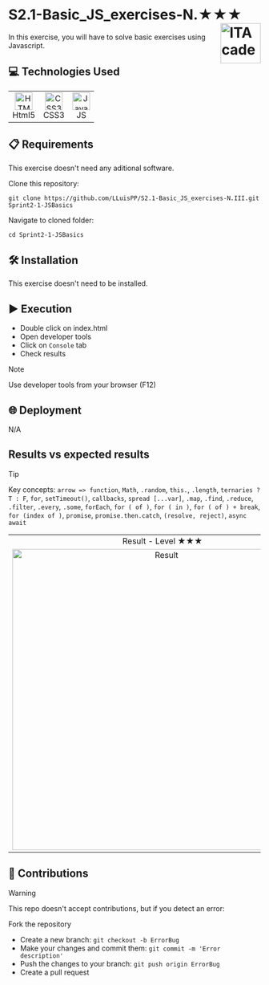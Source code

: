 # S2.1-Basic_JS_exercises-N.★★★ <a href="https://github.com/LLuisPP/ITA_FrontEnd"> <img width="80" align="right" alt="ITAcademy" src="https://github.com/user-attachments/assets/1ecb00ab-82bd-4c76-9fe4-8ab273b8cc3e"></a>
In this exercise, you will have to solve basic exercises using Javascript.

<h2>💻 Technologies Used</h2>

<div align="center">
<table>
  <tr align="center">
      <td align="center">
        <a href="#"><img src="https://cdn.jsdelivr.net/gh/devicons/devicon@latest/icons/html5/html5-original.svg" alt="HTML5" width="35" height="35"/></a><br>Html5
      </td>
      <td>
        <a href="#"><img src="https://cdn.jsdelivr.net/gh/devicons/devicon@latest/icons/css3/css3-original.svg" alt="CSS3" width="35" height="35"/></a><br>CSS3
      </td>
      <td>
        <a href="#"><img src="https://cdn.jsdelivr.net/gh/devicons/devicon@latest/icons/javascript/javascript-original.svg" alt="Javascript" width="35" height="35"/></a><br>JS
      </td>
  </tr>
</table>

</div>

<h2>📋 Requirements</h2>

This exercise doesn't need any aditional software.

<div align="left">

Clone this repository:
  
`````
git clone https://github.com/LLuisPP/S2.1-Basic_JS_exercises-N.III.git Sprint2-1-JSBasics
`````

Navigate to cloned folder:

`````
cd Sprint2-1-JSBasics
`````
</div>

<h2>🛠️ Installation</h2>

This exercise doesn't need to be installed.

<h2>▶️ Execution</h2>

- Double click on index.html
- Open developer tools
- Click on `Console` tab
- Check results

> [!NOTE]
> Use developer tools from your browser (F12)

<h2>🌐 Deployment</h2>

<div align="left">
N/A
</div>

<h2>Results vs expected results</h2>

> [!Tip]
> Key concepts: `arrow => function`, `Math`, `.random`, `this.`, `.length`, `ternaries ? T : F`, `for`, `setTimeout()`, `callbacks`, `spread [...var]`, `.map`, `.find`, `.reduce`, `.filter`, `.every`, `.some`, `forEach`, `for ( of )`, `for ( in )`,  `for ( of ) + break`, `for (index of )`, `promise`, `promise.then.catch`, `(resolve, reject)`, `async await`

<div align="center">
<table>
  <tr>
    <td align="center">
      Result - Level ★★★
    </td>
  </tr>
  <tr>
    <td align="center">
      <a href="#"><img src="https://github.com/user-attachments/assets/8367c7d2-f8cd-4254-b919-d2f5616f0de0" alt="Result" width="600" /></a>
    </td>
  </tr>
</table>
</div>

<h2>🤝 Contributions</h2>

> [!WARNING]
> This repo doesn't accept contributions, but if you detect an error:
 
Fork the repository  
- Create a new branch: `git checkout -b ErrorBug`
- Make your changes and commit them: `git commit -m 'Error description'`
- Push the changes to your branch: `git push origin ErrorBug`
- Create a pull request
